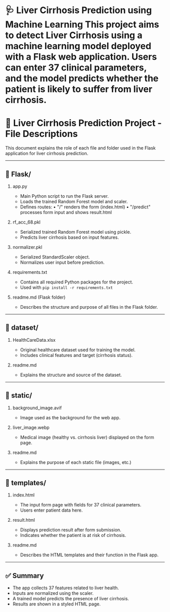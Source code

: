 🩺 Liver Cirrhosis Prediction using Machine Learning
This project aims to detect Liver Cirrhosis using a machine learning model deployed with a Flask web application. Users can enter 37 clinical parameters, and the model predicts whether the patient is likely to suffer from liver cirrhosis.
=========================
📁 Liver Cirrhosis Prediction Project - File Descriptions
=========================

This document explains the role of each file and folder used in the Flask application for liver cirrhosis prediction.

-------------------------
📁 Flask/
-------------------------

1. app.py
   - Main Python script to run the Flask server.
   - Loads the trained Random Forest model and scaler.
   - Defines routes:
     • "/" renders the form (index.html)
     • "/predict" processes form input and shows result.html

2. rf_acc_68.pkl
   - Serialized trained Random Forest model using pickle.
   - Predicts liver cirrhosis based on input features.

3. normalizer.pkl
   - Serialized StandardScaler object.
   - Normalizes user input before prediction.

4. requirements.txt
   - Contains all required Python packages for the project.
   - Used with `pip install -r requirements.txt`

5. readme.md (Flask folder)
   - Describes the structure and purpose of all files in the Flask folder.

-------------------------
📁 dataset/
-------------------------

1. HealthCareData.xlsx
   - Original healthcare dataset used for training the model.
   - Includes clinical features and target (cirrhosis status).

2. readme.md
   - Explains the structure and source of the dataset.

-------------------------
📁 static/
-------------------------

1. background_image.avif
   - Image used as the background for the web app.

2. liver_image.webp
   - Medical image (healthy vs. cirrhosis liver) displayed on the form page.

3. readme.md
   - Explains the purpose of each static file (images, etc.)

-------------------------
📁 templates/
-------------------------

1. index.html
   - The input form page with fields for 37 clinical parameters.
   - Users enter patient data here.

2. result.html
   - Displays prediction result after form submission.
   - Indicates whether the patient is at risk of cirrhosis.

3. readme.md
   - Describes the HTML templates and their function in the Flask app.

-------------------------
✅ Summary
-------------------------

- The app collects 37 features related to liver health.
- Inputs are normalized using the scaler.
- A trained model predicts the presence of liver cirrhosis.
- Results are shown in a styled HTML page.
